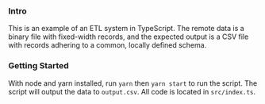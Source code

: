 ### Intro

This is an example of an ETL system in TypeScript. The remote data is a binary file with fixed-width records, and the expected output is a CSV file with records adhering to a common, locally defined schema.

### Getting Started

With node and yarn installed, run `yarn` then `yarn start` to run the script. The script will output the data to `output.csv`. All code is located in `src/index.ts`.
